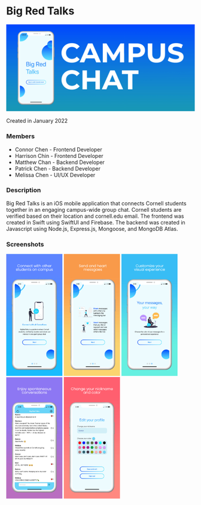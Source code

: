 # Big Red Talks
<img src="https://github.com/connorjchen/BigRedTalks/blob/main/assets/banner.jpeg" width="1000" />

Created in January 2022

### Members

- Connor Chen - Frontend Developer
- Harrison Chin - Frontend Developer
- Matthew Chan - Backend Developer
- Patrick Chen - Backend Developer
- Melissa Chen - UI/UX Developer

### Description

Big Red Talks is an iOS mobile application that connects Cornell students together in an engaging campus-wide group chat. Cornell students are verified based on their location and cornell.edu email. The frontend was created in Swift using SwiftUI and Firebase. The backend was created in Javascript using Node.js, Express.js, Mongoose, and MongoDB Atlas.

### Screenshots
<p float="left">
  <img src="https://github.com/connorjchen/BigRedTalks/blob/main/assets/image1.jpeg" width="150" />
  <img src="https://github.com/connorjchen/BigRedTalks/blob/main/assets/image2.jpeg" width="150" />
  <img src="https://github.com/connorjchen/BigRedTalks/blob/main/assets/image3.jpeg" width="150" />
  <img src="https://github.com/connorjchen/BigRedTalks/blob/main/assets/image4.jpeg" width="150" /> 
  <img src="https://github.com/connorjchen/BigRedTalks/blob/main/assets/image5.jpeg" width="150" />
</p>
